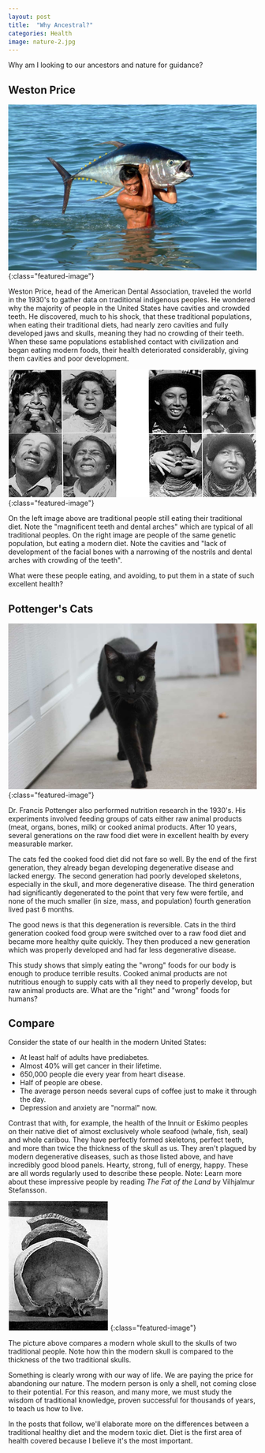 ```yaml
---
layout: post
title:  "Why Ancestral?"
categories: Health
image: nature-2.jpg
---
```


Why am I looking to our ancestors and nature for guidance?

## Weston Price

![Man Holding Fish](/assets/img/harvesting_fish.jpg)
{:class="featured-image"}

Weston Price, head of the American Dental Association, traveled the world in the 1930's to gather data on traditional indigenous peoples. He wondered why the majority of people in the United States have cavities and crowded teeth. He discovered, much to his shock, that these traditional populations, when eating their traditional diets, had nearly zero cavities and fully developed jaws and skulls, meaning they had no crowding of their teeth. When these same populations established contact with civilization and began eating modern foods, their health deteriorated considerably, giving them cavities and poor development.

![Weston Price](/assets/img/WP_Comparison.jpg)
{:class="featured-image"}

On the left image above are traditional people still eating their traditional diet. Note the "magnificent teeth and dental arches" which are typical of all traditional peoples. On the right image are people of the same genetic population, but eating a modern diet. Note the cavities and "lack of development of the facial bones with a narrowing of the nostrils and dental arches with crowding of the teeth".

What were these people eating, and avoiding, to put them in a state of such excellent health?

## Pottenger's Cats

![Black Cat](/assets/img/black_cat.jpg)
{:class="featured-image"}

Dr. Francis Pottenger also performed nutrition research in the 1930's. His experiments involved feeding groups of cats either raw animal products (meat, organs, bones, milk) or cooked animal products. After 10 years, several generations on the raw food diet were in excellent health by every measurable marker.

The cats fed the cooked food diet did not fare so well. By the end of the first generation, they already began developing degenerative disease and lacked energy. The second generation had poorly developed skeletons, especially in the skull, and more degenerative disease. The third generation had significantly degenerated to the point that very few were fertile, and none of the much smaller (in size, mass, and population) fourth generation lived past 6 months.

The good news is that this degeneration is reversible. Cats in the third generation cooked food group were switched over to a raw food diet and became more healthy quite quickly. They then produced a new generation which was properly developed and had far less degenerative disease.

This study shows that simply eating the "wrong" foods for our body is enough to produce terrible results. Cooked animal products are not nutritious enough to supply cats with all they need to properly develop, but raw animal products are. What are the "right" and "wrong" foods for humans?

## Compare

Consider the state of our health in the modern United States:
- At least half of adults have prediabetes.
- Almost 40% will get cancer in their lifetime.
- 650,000 people die every year from heart disease.
- Half of people are obese.
- The average person needs several cups of coffee just to make it through the day.
- Depression and anxiety are "normal" now.

Contrast that with, for example, the health of the Innuit or Eskimo peoples on their native diet of almost exclusively whole seafood (whale, fish, seal) and whole caribou. They have perfectly formed skeletons, perfect teeth, and more than twice the thickness of the skull as us. They aren't plagued by modern degenerative diseases, such as those listed above, and have incredibly good blood panels. Hearty, strong, full of energy, happy. These are all words regularly used to describe these people.
Note: Learn more about these impressive people by reading *The Fat of the Land* by Vilhjalmur Stefansson.

![Skull Comparison](/assets/img/WP_Skulls.jpg)
{:class="featured-image"}

The picture above compares a modern whole skull to the skulls of two traditional people. Note how thin the modern skull is compared to the thickness of the two traditional skulls.

Something is clearly wrong with our way of life. We are paying the price for abandoning our nature. The modern person is only a shell, not coming close to their potential. For this reason, and many more, we must study the wisdom of traditional knowledge, proven successful for thousands of years, to teach us how to live.

In the posts that follow, we'll elaborate more on the differences between a traditional healthy diet and the modern toxic diet. Diet is the first area of health covered because I believe it's the most important.